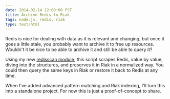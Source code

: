 ```yaml
---
date: 2014-02-14 12:00:00 PST
title: Archive Redis to Riak
tags: node.js, redis, riak
type: text/html
---
```


Redis is nice for dealing with data as it is relevant and changing, but once it goes a little stale, you probably want to archive it to free up resources.
Wouldn't it be nice to be able to archive it and still be able to query it?

<script src="https://gist.github.com/fritzy/9057367.js?file=redis2riak.js"></script>

Using my new [redisscan module](https://github.com/fritzy/redisscan), this script scrapes Redis, value by value, diving into the structures, and preserves it in Riak in a normalized way.
You could then query the same keys in Riak or restore it back to Redis at any time.

When I've added advanced pattern matching and Riak indexing, I'll turn this into a standalone project.
For now this is just a proof-of-concept to share.

